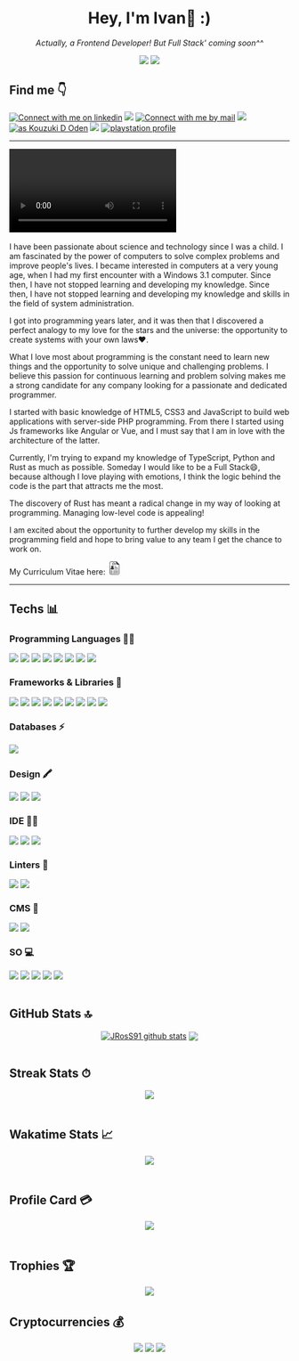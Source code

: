 <h1 align="center"> Hey, I'm Ivan👋 :)</h1>
<p align="center"><i>Actually, a Frontend Developer! But Full Stack' coming soon^^</i></p>
<div align="center">
<img src="https://img.shields.io/github/followers/JRosSx91?label=Follow&style=social">
<img src="https://hits.seeyoufarm.com/api/count/incr/badge.svg?url=https%3A%2F%2Fgithub.com%2F{JRosSx91}1212%2Fhit-counter">
 </div>
<h2>Find me 👇</h2>
<a href="https://www.linkedin.com/in/jross91" target="_blank">
<img src="https://img.shields.io/badge/LinkedIn-3572A5?style=for-the-badge&logo=linkedin&logoColor=white#gh-light-mode-only" alt="Connect with me on linkedin" ></a>
<a href="https://www.instagram.com/toxic_ivy91">
<img src="https://img.shields.io/badge/Instagram-E4405F?style=for-the-badge&logo=instagram&logoColor=white"></a>
<a href="mailto:igomezcarrasco.91@gmail.com?subject=Questions">
<img src="https://img.shields.io/badge/Gmail-D14836?style=for-the-badge&logo=gmail&logoColor=white" alt="Connect with me by mail"></a>
<a href="https://steamcommunity.com/profiles/76561198241812224/">
 <img src="https://img.shields.io/badge/Steam-000000?style=for-the-badge&logo=steam&logoColor=white"></a>
<a href="https://www.leagueoflegends.com/es-es/"><img title="as Kouzuki D Oden" src="https://img.shields.io/badge/Riot_Games-D32936?style=for-the-badge&logo=riot-games&logoColor=white"></a>
<a href="https://discord.gg/EA3yQ3Xy"><img src="https://img.shields.io/badge/Discord-5865F2?style=for-the-badge&logo=discord&logoColor=white"></a>
<a href="https://id.sonyentertainmentnetwork.com/id/management_ca/?gated=true&pr_referer=cam&entry=psn_profile&cid=7249a098-9e80-4bf9-b73e-c9039d431d9b#/p/psn_profile/list?state=cam_144a5767a8f54c2361058d0956cf75c3&cid=863a31fb-25ea-4c0c-b1d4-6ebc7799f2e2&entry=psn_profile"><img src="https://img.shields.io/badge/PlayStation-003791?style=for-the-badge&logo=playstation&logoColor=white" alt="playstation profile"></a>

---

<video src="https://user-images.githubusercontent.com/123682394/234542550-ded8b843-7eec-4142-932b-74bc8d702fdc.mp4" controls="controls" style="max-width: 730px;"></video>

I have been passionate about science and technology since I was a child. I am fascinated by the power of computers to solve complex problems and improve people's lives. I became interested in computers at a very young age, when I had my first encounter with a Windows 3.1 computer. Since then, I have not stopped learning and developing my knowledge. Since then, I have not stopped learning and developing my knowledge and skills in the field of system administration.

I got into programming years later, and it was then that I discovered a perfect analogy to my love for the stars and the universe: the opportunity to create systems with your own laws❤️.

What I love most about programming is the constant need to learn new things and the opportunity to solve unique and challenging problems. I believe this passion for continuous learning and problem solving makes me a strong candidate for any company looking for a passionate and dedicated programmer.

I started with basic knowledge of HTML5, CSS3 and JavaScript to build web applications with server-side PHP programming. From there I started using Js frameworks like Angular or Vue, and I must say that I am in love with the architecture of the latter.

Currently, I'm trying to expand my knowledge of TypeScript, Python and Rust as much as possible. Someday I would like to be a Full Stack😄, because although I love playing with emotions, I think the logic behind the code is the part that attracts me the most.

The discovery of Rust has meant a radical change in my way of looking at programming. Managing low-level code is appealing!

I am excited about the opportunity to further develop my skills in the programming field and hope to bring value to any team I get the chance to work on.

My Curriculum Vitae here: <a href="https://github.com/JRosSx91/JRosSx91/blob/main/IvanGomezActualizado.pdf"><img height="24" src="https://github.com/JRosSx91/JRosSx91/blob/main/6588143.png" alt="my cv"></a>

---
<h2>Techs 📊</h2>
  <h3>Programming Languages 👩‍💻</h3>
  <div>
<img src="https://img.shields.io/badge/HTML5-E34F26?style=for-the-badge&logo=html5&logoColor=white">
<img src="https://img.shields.io/badge/CSS3-1572B6?style=for-the-badge&logo=css3&logoColor=white">
<img src="https://img.shields.io/badge/Sass-CC6699?style=for-the-badge&logo=sass&logoColor=white">
<img src="https://img.shields.io/badge/JavaScript-323330?style=for-the-badge&logo=javascript&logoColor=F7DF1E">
<img src="https://img.shields.io/badge/TypeScript-007ACC?style=for-the-badge&logo=typescript&logoColor=white">
<img src="https://img.shields.io/badge/Python-FFD43B?style=for-the-badge&logo=python&logoColor=blue">
<img src="https://img.shields.io/badge/PHP-777BB4?style=for-the-badge&logo=php&logoColor=white">
<img src="https://img.shields.io/badge/Rust-000000?style=for-the-badge&logo=rust&logoColor=white">
</div>
  <h3>Frameworks & Libraries 🚀</h3>
  <div>
  <img src="https://img.shields.io/badge/Vue.js-35495E?style=for-the-badge&logo=vuedotjs&logoColor=4FC08D">
  <img src="https://img.shields.io/badge/Tailwind_CSS-38B2AC?style=for-the-badge&logo=tailwind-css&logoColor=white">
  <img src="https://img.shields.io/badge/Node.js-339933?style=for-the-badge&logo=nodedotjs&logoColor=white">
  <img src="https://img.shields.io/badge/Express.js-000000?style=for-the-badge&logo=express&logoColor=white">
  <img src="https://img.shields.io/badge/Bootstrap-563D7C?style=for-the-badge&logo=bootstrap&logoColor=white">
  <img src="https://img.shields.io/badge/Angular-DD0031?style=for-the-badge&logo=angular&logoColor=white">
  <img src="https://img.shields.io/badge/Babel-F9DC3E?style=for-the-badge&logo=babel&logoColor=white">
  <img src="https://img.shields.io/badge/jQuery-0769AD?style=for-the-badge&logo=jquery&logoColor=white">
  <img src="https://img.shields.io/badge/ThreeJs-black?style=for-the-badge&logo=three.js&logoColor=white">
 </div>
  <h3>Databases ⚡</h3>
  <img src="https://img.shields.io/badge/MySQL-005C84?style=for-the-badge&logo=mysql&logoColor=white">
  <h3>Design 🖍</h3>
  <div>
  <img src="https://img.shields.io/badge/Adobe%20Photoshop-31A8FF?style=for-the-badge&logo=Adobe%20Photoshop&logoColor=black">
  <img src="https://img.shields.io/badge/Adobe%20Illustrator-FF9A00?style=for-the-badge&logo=adobe%20illustrator&logoColor=white">
  <img src="https://img.shields.io/badge/gimp-5C5543?style=for-the-badge&logo=gimp&logoColor=white">
 </div>
  <h3>IDE 👩‍💻</h3>
  <div>
  <img src="https://img.shields.io/badge/Adobe%20Dreamweaver-072401?style=for-the-badge&logo=Adobe%20Dreamweaver&logoColor=34F400">
  <img src="https://img.shields.io/badge/sublime_text-%23575757.svg?&style=for-the-badge&logo=sublime-text&logoColor=important">
  <img src="https://img.shields.io/badge/VSCode-0078D4?style=for-the-badge&logo=visual%20studio%20code&logoColor=white"></div>
  <h3>Linters 🧐</h3>
  <div>
  <img src="https://img.shields.io/badge/eslint-3A33D1?style=for-the-badge&logo=eslint&logoColor=white">
  <img src="https://img.shields.io/badge/prettier-1A2C34?style=for-the-badge&logo=prettier&logoColor=F7BA3E"></div>
  <h3>CMS 📝</h3>
 <div>
   <img src="https://img.shields.io/badge/Joomla-5091CD?style=for-the-badge&logo=joomla&logoColor=white">
   <img src="https://img.shields.io/badge/Wordpress-21759B?style=for-the-badge&logo=wordpress&logoColor=white"></div>
  <h3>SO 💻</h3>
 <div>
  <img src="https://img.shields.io/badge/Windows-0078D6?style=for-the-badge&logo=windows&logoColor=white">
  <img src="https://img.shields.io/badge/Linux-FCC624?style=for-the-badge&logo=linux&logoColor=black">
  <img src="https://img.shields.io/badge/Ubuntu-E95420?style=for-the-badge&logo=ubuntu&logoColor=white">
  <img src="https://img.shields.io/badge/mac%20os-000000?style=for-the-badge&logo=apple&logoColor=white">
  <img src="https://img.shields.io/badge/Android-3DDC84?style=for-the-badge&logo=android&logoColor=white">
 </div>
  <br>
  <h2>GitHub Stats 🔝</h2>
  <div align="center">
  <a href="https://github.com/anuraghazra/github-readme-stats"><img align="center" src="https://github-readme-stats-git-masterrstaa-rickstaa.vercel.app/api?username=JRosSx91&show_icons=true&theme=buefy&hide_border=true&count_private=true" alt="JRosS91 github stats" /></a>  <a href="https://github.com/anuraghazra/github-readme-stats"><img align="center" src="https://github-readme-stats-git-masterrstaa-rickstaa.vercel.app/api/top-langs/?username=JRosSx91&layout=compact&theme=buefy&hide_border=true&langs_count=10&size_weight=0&count_weight=1&hide=makefile,llvm,hack,roff,m4,cmake,shell,d,digitalconverter,batchfile" /></a>
  </div>
<br>
<h2>Streak Stats ⏱</h2>
<div align="center">
<img src="https://github-readme-streak-stats.herokuapp.com/?user=JRosSx91">
  </div>
<br>
<h2>Wakatime Stats 📈</h2>
<div align="center">
  <img src="https://github-readme-stats.vercel.app/api/wakatime?username=JRosS91">
</div>                                                                      <br>
<h2>Profile Card 💳</h2>
<div align="center">
  <img src="https://github-profile-summary-cards.vercel.app/api/cards/profile-details?username=JRosSx91"></div>
  <br>
 <h2>Trophies 🏆</h2>
 <div align="center">
  <img src="https://github-profile-trophy.vercel.app/?username=JRosSx91">
  </div>
<h2>Cryptocurrencies 💰</h2>
  <div align="center">
<img src="https://img.shields.io/coincap/price-usd/bitcoin?style=for-the-badge">
<img src="https://img.shields.io/coincap/price-usd/ethereum?style=for-the-badge">
<img src="https://img.shields.io/coincap/price-usd/solana?style=for-the-badge">
  </div>
<!--
**JRosSx91/JRosSx91** is a ✨ _special_ ✨ repository because its `README.md` (this file) appears on your GitHub profile.

Here are some ideas to get you started:

- 🔭 I’m currently working on ...
- 🌱 I’m currently learning ...
- 👯 I’m looking to collaborate on ...
- 🤔 I’m looking for help with ...
- 💬 Ask me about ...
- 📫 How to reach me: ...
- 😄 Pronouns: ...
- ⚡ Fun fact: ...
-->

